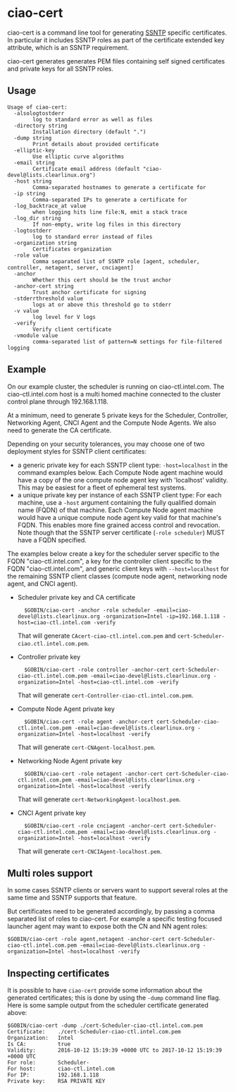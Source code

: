 # ciao-cert

ciao-cert is a command line tool for generating [SSNTP](https://github.com/01org/ciao/tree/master/ssntp)
specific certificates. In particular it includes SSNTP roles as part of
the certificate extended key attribute, which is an SSNTP requirement.

ciao-cert generates generates PEM files containing self signed certificates
and private keys for all SSNTP roles.

## Usage

```shell
Usage of ciao-cert:
  -alsologtostderr
        log to standard error as well as files
  -directory string
        Installation directory (default ".")
  -dump string
        Print details about provided certificate
  -elliptic-key
        Use elliptic curve algorithms
  -email string
        Certificate email address (default "ciao-devel@lists.clearlinux.org")
  -host string
        Comma-separated hostnames to generate a certificate for
  -ip string
        Comma-separated IPs to generate a certificate for
  -log_backtrace_at value
        when logging hits line file:N, emit a stack trace
  -log_dir string
        If non-empty, write log files in this directory
  -logtostderr
        log to standard error instead of files
  -organization string
        Certificates organization
  -role value
        Comma separated list of SSNTP role [agent, scheduler, controller, netagent, server, cnciagent]
  -anchor
        Whether this cert should be the trust anchor
  -anchor-cert string
        Trust anchor certificate for signing
  -stderrthreshold value
        logs at or above this threshold go to stderr
  -v value
        log level for V logs
  -verify
        Verify client certificate
  -vmodule value
        comma-separated list of pattern=N settings for file-filtered logging
```

## Example

On our example cluster, the scheduler is running on ciao-ctl.intel.com.
The ciao-ctl.intel.com host is a multi homed machine connected to the
cluster control plane through 192.168.1.118.

At a minimum, need to generate 5 private keys for the Scheduler,
Controller, Networking Agent, CNCI Agent and the Compute Node Agents. We
also need to generate the CA certificate.

Depending on your security tolerances, you may choose one of two deployment
styles for SSNTP client certificates:
* a generic private key for each SSNTP client type: ```-host=localhost``` in the command examples below.  Each Compute Node agent machine would have a copy of the one compute node agent key with 'localhost' validity.  This may be easiest for a fleet of ephemeral test systems.
* a unique private key per instance of each SSNTP client type:  For each machine, use a ```-host``` argument containing the fully qualified domain name (FQDN) of that machine.  Each Compute Node agent machine would have a unique compute node agent key valid for that machine's FQDN.  This enables more fine grained access control and revocation.
Note though that the SSNTP server certificate (```-role scheduler```) MUST
have a FQDN specified.

The examples below create a key for the scheduler server specific
to the FQDN "ciao-ctl.intel.com", a key for the controller client
specific to the FQDN "ciao-ctl.intel.com", and generic client keys with
```--host=localhost``` for the remaining SSNTP client classes (compute
node agent, networking node agent, and CNCI agent).

* Scheduler private key and CA certificate

        $GOBIN/ciao-cert -anchor -role scheduler -email=ciao-devel@lists.clearlinux.org -organization=Intel -ip=192.168.1.118 -host=ciao-ctl.intel.com -verify
  That will generate `CAcert-ciao-ctl.intel.com.pem` and `cert-Scheduler-ciao.ctl.intel.com.pem`.
* Controller private key

        $GOBIN/ciao-cert -role controller -anchor-cert cert-Scheduler-ciao-ctl.intel.com.pem -email=ciao-devel@lists.clearlinux.org -organization=Intel -host=ciao-ctl.intel.com -verify
  That will generate `cert-Controller-ciao-ctl.intel.com.pem`.
* Compute Node Agent private key

        $GOBIN/ciao-cert -role agent -anchor-cert cert-Scheduler-ciao-ctl.intel.com.pem -email=ciao-devel@lists.clearlinux.org -organization=Intel -host=localhost -verify
  That will generate `cert-CNAgent-localhost.pem`.
* Networking Node Agent private key

        $GOBIN/ciao-cert -role netagent -anchor-cert cert-Scheduler-ciao-ctl.intel.com.pem -email=ciao-devel@lists.clearlinux.org -organization=Intel -host=localhost -verify
  That will generate `cert-NetworkingAgent-localhost.pem`.
* CNCI Agent private key

        $GOBIN/ciao-cert -role cnciagent -anchor-cert cert-Scheduler-ciao-ctl.intel.com.pem -email=ciao-devel@lists.clearlinux.org -organization=Intel -host=localhost -verify
  That will generate `cert-CNCIAgent-localhost.pem`.

## Multi roles support

In some cases SSNTP clients or servers want to support
several roles at the same time and SSNTP supports that feature.

But certificates need to be generated accordingly, by passing a comma
separated list of roles to ciao-cert.  For example a specific testing
focused launcher agent may want to expose both the CN and NN agent roles:

```shell
$GOBIN/ciao-cert -role agent,netagent -anchor-cert cert-Scheduler-ciao-ctl.intel.com.pem -email=ciao-devel@lists.clearlinux.org -organization=Intel -host=localhost -verify
```

## Inspecting certificates

It is possible to have `ciao-cert` provide some information about the generated
certificates; this is done by using the `-dump` command line flag. Here is some
sample output from the scheduler certificate generated above:

```shell
$GOBIN/ciao-cert -dump ./cert-Scheduler-ciao-ctl.intel.com.pem
Certificate:    ./cert-Scheduler-ciao-ctl.intel.com.pem
Organization:   Intel
Is CA:          true
Validity:       2016-10-12 15:19:39 +0000 UTC to 2017-10-12 15:19:39 +0000 UTC
For role:       Scheduler-
For host:       ciao-ctl.intel.com
For IP:         192.168.1.118
Private key:    RSA PRIVATE KEY
```
